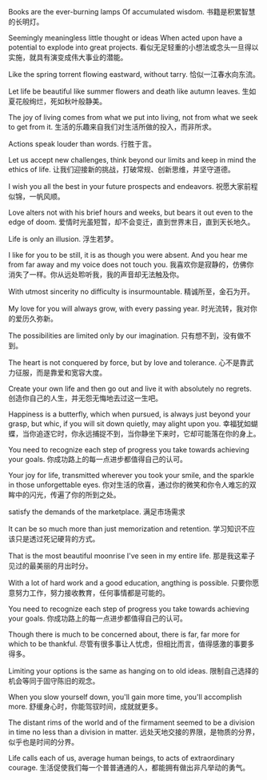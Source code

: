 <!--
 * @Author: JohnJeep
 * @Date: 2020-05-30 22:33:19
 * @LastEditTime: 2020-12-20 22:09:57
 * @LastEditors: Please set LastEditors
 * @Description: 积累优雅的英文句子。
--> 

Books are the ever-burning lamps Of accumulated  wisdom. 
书籍是积累智慧的长明灯。 

Seemingly meaningless little thought or ideas When acted upon have a potential to explode into great projects. 
看似无足轻重的小想法或念头一旦得以实施，就具有演变成伟大事业的潜能。

Like the spring torrent flowing eastward, without tarry. 
恰似一江春水向东流。 

Let life be beautiful like summer flowers and death like autumn leaves. 
生如夏花般绚烂，死如秋叶般静美。

The joy of living comes from what we put into living, not from what we seek to get from it.
生活的乐趣来自我们对生活所做的投入，而非所求。

Actions speak louder than words.
行胜于言。

Let us accept new challenges, think beyond our limits and keep in mind the ethics of life.
让我们迎接新的挑战，打破常规、创新思维，并坚守道德。

I wish you all the best in your future prospects and endeavors.
祝愿大家前程似锦，一帆风顺。

Love alters not with his brief hours and weeks, but bears it out even to the edge of doom. 
爱情时光虽短暂，却不会变迁，直到世界末日，直到天长地久。

Life is only an illusion.
浮生若梦。

I like for you to be still, it is as though you were absent. And you hear me from far away and my voice does not touch you. 
我喜欢你是寂静的，仿佛你消失了一样。你从远处聆听我，我的声音却无法触及你。

With utmost sincerity no difficulty is insurmountable. 
精诚所至，金石为开。 

My love for you will always grow, with every passing year.
时光流转，我对你的爱历久弥新。

The possibilities are limited only by our imagination.
只有想不到，没有做不到。

The heart is not conquered by force, but by love and tolerance.
心不是靠武力征服，而是靠爱和宽容大度。

Create your own life and then go out and live it with absolutely no regrets.
创造你自己的人生，并无怨无悔地去过这一生吧。

Happiness is a butterfly, which when pursued, is always just beyond your grasp, but whic, if you will sit down quietly, may alight upon you.
幸福犹如蝴蝶，当你追逐它时，你永远捕捉不到，当你静坐下来时，它却可能落在你的身上。

You need to recognize each step of progress you take towards achieving your goals.
你成功路上的每一点进步都值得自己的认可。

Your joy for life, transmitted wherever you took your smile, and the sparkle in those unforgettable eyes.
你对生活的欣喜，通过你的微笑和你令人难忘的双眸中的闪光，传遍了你的所到之处。

satisfy the demands of the marketplace. 满足市场需求

It can be so much more than just memorization and retention.
学习知识不应该只是透过死记硬背的方式。

That is the most beautiful moonrise I've seen in my entire life.
那是我这辈子见过的最美丽的月出时分。

With a lot of hard work and a good education, angthing is possible.
只要你愿意努力工作，努力接收教育，任何事情都是可能的。

You need to recognize each step of progress you take towards achieving your goals.
你成功路上的每一点进步都值得自己的认可。

Though there is much to be concerned about, there is far, far more for which to be thankful.
尽管有很多事让人忧虑，但相比而言，值得感激的事要多得多。

Limiting your options is the same as hanging on to old ideas.
限制自己选择的机会等同于固守陈旧的观念。

When you slow yourself down, you'll gain more time, you'll accomplish more.
舒缓身心时，你能驾驭时间，成就就更多。

The distant rims of the world and of the firmament seemed to be a division in time no less than a division in matter.
远处天地交接的界限，是物质的分界，似乎也是时间的分界。

Life calls each of us, average human beings, to acts of extraordinary courage.
生活促使我们每一个普普通通的人，都能拥有做出非凡举动的勇气。




